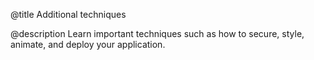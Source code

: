 @title
Additional techniques

@description
Learn important techniques such as how to secure, style, animate, and deploy your application.
